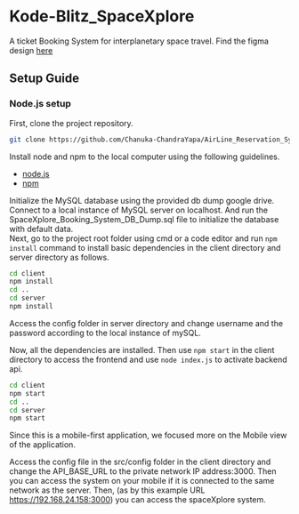 # Kode-Blitz_SpaceXplore
A ticket Booking System for interplanetary space travel. Find the figma design [here](https://www.figma.com/file/bUm7hrFmVn08GivuCY8AOd/SpaceXplore?type=design&node-id=9-318&mode=design)

## Setup Guide

### Node.js setup

First, clone the project repository.

```bash
git clone https://github.com/Chanuka-ChandraYapa/AirLine_Reservation_System_Project.git
```

Install node and npm to the local computer using the following guidelines.

* [node.js](https://nodejs.org/en/)
* [npm](https://www.npmjs.com/get-npm)



Initialize the MySQL database using the provided db dump google drive. Connect to a local instance of MySQL server on localhost. And run the SpaceXplore_Booking_System_DB_Dump.sql file to initialize the database with default data.  
Next, go to the project root folder using cmd or a code editor and run `npm install` command to install basic dependencies in the client directory and server directory as follows.


```bash
cd client
npm install
cd ..
cd server
npm install
```

Access the config folder in server directory and change username and the password according to the local instance of mySQL.

Now, all the dependencies are installed. Then use `npm start` in the client directory to access the frontend and use  `node index.js` to activate backend api.

```bash
cd client
npm start
cd ..
cd server
npm start
```
Since this is a mobile-first application, we focused more on the Mobile view of the application.

Access the config file in the src/config folder in the client directory and change the API_BASE_URL to the private network IP address:3000. Then you can access the system on your mobile if it is connected to the same network as the server.
Then, (as by this example URL <https://192.168.24.158:3000>) you can access the spaceXplore system.

